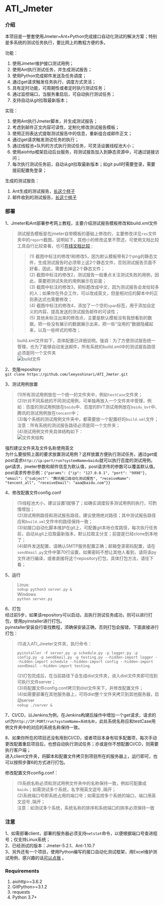 # ATI_Jmeter
### 介绍
本项目是一整套使用Jmeter+Ant+Python完成接口自动化测试的解决方案；特别是多系统的测试任务执行，要比网上的教程方便的多。<br>

功能：<br>
1. 使用Jmeter维护接口测试用例；
2. 使用Ant执行测试任务，并生成测试报告；
3. 使用Python完成邮件发送及任务调度；
4. 通过get请求触发任务执行，调度方式灵活；
5. 具有定时功能，可周期性或者定时执行测试任务；
6. 通过监控端口，当服务重启后，可自动执行测试任务；
7. 支持自动从git拉取最新版本；

实现：<br>
1. 使用Ant执行Jmeter脚本，并生成测试报告；
2. 考虑到邮件正文内容可读性，定制化修改测试报告模板；
3. 使用正则表达式提取测试报告中的信息，重新组合成邮件正文；
4. 通过get请求触发测试任务的执行；
5. 通过线程池+队列的方式执行测试任务，可灵活设置线程池大小；
6. 使用aiohttp框架启动后台服务，将测试报告加入到静态资源中，可通过链接访问；
7. 每次执行测试任务前，自动从git拉取最新版本；如git pull时需要登录，需要提前配置免登录；

生成的测试报告：<br>
1. Ant生成的测试报告，[长这个样子](https://github.com/leeyoshinari/ATI_Jmeter/blob/master/report/Baidu_AutoTest_Report20200512012447.html) <br>
2. 邮件收到的测试报告，[长这个样子](https://github.com/leeyoshinari/ATI_Jmeter/blob/master/report/send_Baidu_AutoTest_Report20200512012447.html) <br>

### 部署
1、Jmeter和Ant部署参考网上教程，主要介绍测试报告模板修改和build.xml文件<br>
> 测试报告模板是在jmeter自带模板的基础上修改的，主要修改详见`res`文件夹中的`report`截图，说明如下，其他小的修改这里不赘述，可使用文档比较工具自行比较查看，也可[在线文档比较](http://www.jq22.com/textDifference) ;<br>
>> (1) 截图中标注的修改1和修改5，因为默认模板带有2个png的静态文件，生成测试报告时必须带上这2个静态文件，否则测试报告页面不好看，因此，需要去掉这2个静态文件；<br>
>> (2) 截图中标注的修改2，测试报告一般重点关注测试失败的用例，因此，需要把测试失败的用例展示在前面；<br>
>> (3) 截图中标注的修改3，把标题改成中文，因为测试报告会发给较多的人；如果你在外企工作，可以改成英文，但是相对应的脚本中的正则表达式也需要修改；<br>
>> (4) 截图中标注的修改4，添加了一个空的`span`标签，用于添加自定义的内容，提高发送的测试报告邮件的可读性；<br>
>> (5) 其他未标注出来的修改点，主要是默认模板没有我想看到的数据，把一些没有展示的数据展示出来，把一些“没用的”数据隐藏起来，以及一些样式的修改；<br>

> build.xml文件如下，具体配置已详细说明。强调：为了方便测试报告统一管理，也为了能够自动发送邮件，所有系统的build.xml中的测试报告路径必须是同一个文件夹<br>
    ![build文件](https://github.com/leeyoshinari/ATI_Jmeter/blob/master/res/build.png)

2、克隆repository<br>
    ```git clone https://github.com/leeyoshinari/ATI_Jmeter.git``` <br>

3、测试用例放置<br>
> (1)所有测试用例放在一个统一的文件夹中，例如`testCase`文件夹；<br>
> (2)针对不同系统的不同测试用例，可单独再放入一个文件夹中管理，例如：百度的测试用例放在`baidu`中、百度的BVT测试用例放在`baidu_bvt`中、腾讯的测试用例放在`tencent`中；<br>
> (3)每个系统的测试用例文件夹中，都需要放一个配置好的`build.xml`文件；注意：所有系统的测试报告路径必须是同一个文件夹；<br>
> (4)测试用例文件夹具体结构如下：<br>
> ![文件夹结构](https://github.com/leeyoshinari/ATI_Jmeter/blob/master/res/file_structure.png)

强烈建议文件夹及文件名称使用英文<br>
为什么要按照上面的要求放置测试用例？这样放置方便执行测试任务，通过get或post请求`http://ip:port/run?systemName=baidu`就可以执行百度的测试用例。<br>
get请求，jmeter参数和邮件信息为默认值，post请求传的参数可以覆盖默认值。<br>
post请求传参示例：`{"params": {"ip": "127.0.0.1", "port": "9998"}, "email": {"subject": "腾讯接口自动化测试报告", "receiveName": "tencent_all", "receiveEmail": "aaa@baidu.com"}}`

4、修改配置文件config.conf<br>
> (1)线程池大小，建议设置1就够了；如确实调度较多测试用例的执行，可酌情增加；<br>
> (2)测试用例路径和测试报告路径，建议使用绝对路径；其中测试报告路径应和`build.xml`文件中的路径保持一致；<br>
> (3)如接口自动化脚本维护在git上，可配置git本地仓库路径，每次执行任务前，自动从git上拉取最新版本，默认拉取主分支；前提是已经clone到本地了；<br>
> (4)邮件发送配置，请确认SMTP服务配置正确；邮箱登录密码配置，请在`sendEmail.py`文件中第70行设置，如果密码不想让其他人看到，请将该py文件进行编译，或者直接将这个repository打包，具体打包方法，请往下看；<br>

5、运行<br>
> Linux:<br>
> ```nohup python3 server.py &``` <br>
> Windows<br>
> ```python server.py``` <br>

6、打包<br>
经过前5步，如果该repository可以启动，且执行测试任务成功，则可以进行打包，使用pyinstaller进行打包。<br>
pyinstaller安装自行查找教程，须确保安装正确，否则打包会报错，下面直接进行打包：
> (1)进入ATI_Jmeter文件夹，执行命令：<br>
> ```shell
> pyinstaller -F server.py -p schedule.py -p logger.py -p config.py -p sendEmail.py -p testing.py --hidden-import logger --hidden-import schedule --hidden-import config --hidden-import sendEmail --hidden-import testing
> ```
> (2)打包完成后，在当前路径下会生成dist文件夹，进入dist文件夹即可找到可执行文件server；<br>
> (3)将配置文件config.conf拷贝到dist文件夹下，并修改配置文件；<br>
> (4)如需要部署在其他服务器上，可将dist整个文件夹拷贝到其他服务器，启动server <br>
> ```nohup ./server &```

7、CI/CD，以Jenkins为例，在Jenkins构建后操作中增加一个get请求，请求的url为`http://IP:PORT/run?systemName=系统名称`，此处系统名称应和testCase用例文件夹中的对应的系统名称保持一致。

8、如果你所在的项目还没有用到CI/CD，或者项目本身有较多配置项，每次手动更改配置重启项目后，也想自动执行测试任务；亦或是你不想配置CI/CD，则需要执行客户端；<br>
进入client文件夹，将脚本和配置文件拷贝到项目所在的服务器上，运行即可，也可以按照步骤6的方式进行打包。<br>

修改配置文件config.conf：<br>
> (1)系统名称必须和测试用例文件夹中的名称保持一致，例如可配置成`baidu`；如需测试多个系统，名字用英文逗号`,`隔开；<br>
> (2)系统端口号即系统占用的端口号；如需监控多个系统的端口，端口用英文逗号`,`隔开；<br>
注意：如测试多个系统，系统名称的排序和系统端口的排序必须保持一致

### 注意
1、如需部署client，部署的服务器必须支持`netstat`命令，以便根据端口号查进程号；仅支持Linux系统；<br>
2、已经测试的版本：Jmeter-5.2.1、Ant-1.10.7<br>
3、另外还有一个项目，使用Python编写的接口自动化测试框架，用Excel维护测试用例，感兴趣的话[可以点我](https://github.com/leeyoshinari/ATI) 。

### Requirements
1. aiohttp>=3.6.2
2. GitPython>=3.1.2
3. requests
4. Python 3.7+
